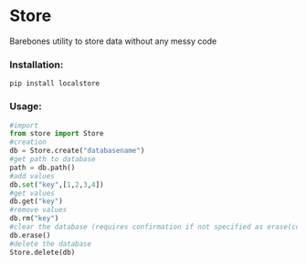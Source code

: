 # Store
Barebones utility to store data without any messy code

### Installation:
```
pip install localstore
```

### Usage:
```python
#import
from store import Store
#creation
db = Store.create("databasename")
#get path to database
path = db.path()
#add values
db.set("key",[1,2,3,4])
#get values
db.get("key")
#remove values
db.rm("key")
#clear the database (requires confirmation if not specified as erase(conf="y")
db.erase()
#delete the database
Store.delete(db)
```
